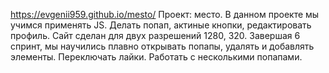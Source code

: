 https://evgenii959.github.io/mesto/
Проект: место.
В данном проекте мы учимся применять JS. Делать попап, актиные кнопки, редактировать профиль. Сайт сделан для двух разрешений 1280, 320. Завершая 6 спринт, мы научились плавно открывать попапы, удалять и добавлять элементы. Переключать лайки. Работать с несколькими попапами.